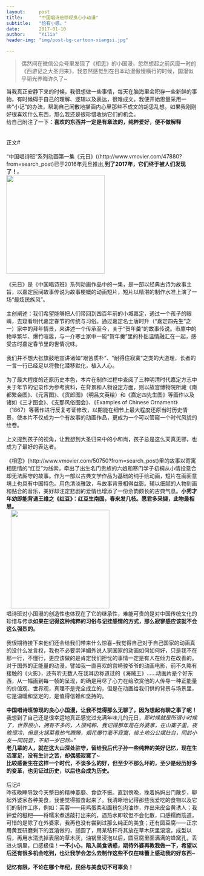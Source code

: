 ```yaml
---
layout:     post
title:      "中国唱诗班惊现良心小动漫"
subtitle:   "恰有小感。"
date:       2017-01-10
author:     "Yilia"
header-img: "img/post-bg-cartoon-xiangsi.jpg"

---
```


> 偶然间在微信公众号里发现了《相思》的小国漫，忽然想起之前风靡一时的《西游记之大圣归来》，我忽然感觉到在日本动漫傲慢横行的时候，国漫似乎韬光养晦许久了~
<div>
   当我真正安静下来的时候，我很想做一些事情，每天在脑海里会积存一些新鲜的事物，有时候碍于自己的理解、逻辑以及表达，很难成文。我便开始思量采用一些“小记”的办法，帮助自己闲散地描画内心里那些不成文的胡思乱想。如果我刚刚好很喜欢什么东西，那么我还是很珍惜收纳它们的机会。
    <br> 给自己附注了一下：<b>喜欢的东西并一定是有章法的，纯粹爱好，便不做解释</b>
    <br>
    <br>
    <br>正文#
    <br>
    <br>“中国唱诗班”系列动画第一集《元日》((http://www.vmovier.com/47880?from=search_post)已于2016年元旦推出,<b>到了2017年，它们终于被人们发现了！</b>。
    <br> <img class="shadow" src="https://github.com/Yilia-Young/Yilia-Young.github.io/blob/master/img/post-bg-cartoon-yuanri.jpg" width="260">
    <br>
    <br>  《元日》是《中国唱诗班》系列动画作品中的一集，是一部以经典古诗为故事主旨，以嘉定民间故事传说为故事梗概的动画短片，短片以精湛的制作水准上演了一场“最炫民族风”。
    <br>
    <br>  主创阐述：我们希望能够把人们带回到四百年前的小城嘉定，通过一个孩子的眼睛，去窥看明代嘉定春节的传统与习俗。通过嘉定名士唐时升（“嘉定四先生”之一）家中的拜年情景，来讲述一个传承至今，关于“贺年羹”的故事传说。市廪中的物阜繁华、爆竹喧嚣，与一介寒士家中一碗“贺年羹”里的朴拙温情融汇在一起，感受古时嘉定春节里的世情况味。
    <br>
    <br>  我们并不想大张旗鼓地宣讲诸如“艰苦质朴”、“耐得住寂寞”之类的大道理，长者的一言一行已经足以将教化潜移默化，植入人心。
    <br>
    <br>  为了最大程度的还原历史本色，本片在制作过程中查阅了三种明清时代嘉定方志中关于年节的记录作为参考资料，在背景和人物设定方面，则以故宫博物院所藏《南都繁会图》、《元宵图》、《货郎图》（明吕文英绘）和《嘉定四先生图》等画作以及诸如《三才图会》、《支那风俗图会》、《Examples of Chinese Ornament》（1867）等著作进行反复考证修改，以期能在细节上最大程度还原当时历史情景，使本片不仅成为一个有故事的动画作品，更成为一个可以管窥一个时代风貌的绘卷。
    <br>
    <br>  上文提到孩子的视角，让我想到大圣归来中的小和尚，孩子总是这么天真无邪，也成为了最好的表达者。
    <br>
    <br>  《相思》(http://www.vmovier.com/50750?from=search_post)里的故事以寄寓相思情的“红豆”为线索，牵出了出生名门贵族的六娘和寒门学子初桐从小情投意合却无法厮守的故事。作为一部以古典文学作品为基础的纯手绘动画，短片在画面意境上也具有中国特色。用色清淡雅致，与故事背景相得益彰。辅以细腻的人物刻画和贴合的音乐，美好却注定悲剧的爱情也增添了一份余韵颇长的古典气息。<b>小秀才年幼即能背诵王维之《红豆》：红豆生南国，春来发几枝。愿君多采撷，此物最相思。</b>
    <br>
    <img class="shadow" src="https://github.com/Yilia-Young/Yilia-Young.github.io/blob/master/img/post-bg-cartoon-poem.jpg" width="260">
    <br>  唱诗班对小国漫的创造性也体现在了它的继承性，难能可贵的是对中国传统文化的珍惜与传承<b>如果在记得这种纯粹的习俗与记挂感情的方式，那么寂寥感应该就不会这么强烈的。</b>
    <br>
    <br>  我很期待接下来他们还会给我们带来什么惊喜~我觉得自己对于自己国家的动画真的没什么发言权，我也不必要崇洋媚外说人家国家的动画如何如何好，只是我不在那一行，不懂行，更应该做的是肯定我们担忧的事情一定是有人在倾力在改善的。对于国外的正能量的动漫，譬如我一直喜欢的宫崎骏爷爷的动画电影，前不久略有接触的《火影》，还有听无数人在我耳边称道过的《海贼王》……动画片是个好东西，从一幅画到每一帧的呈现，的确是用尽了心力在给欣赏他的人传导一种正能量的价值观、世界观，真理不是完全成立的，但是在动画给我们供的背景与场景里，它是温暖和坚定的，是值得信赖和坚持的。
    <br>
    <br><b>  中国唱诗班惊现的良心小国漫，让我不觉得那么无聊了，因为想起有聊之事了呢！</b>我想到了自己还是很幸运地真正感觉过充满年味儿的元日，<i>那时候就是所谓小时候了，世界很小，拥有不多的，人很纯粹、我记得那年是在外婆家，在山寨子里，夜晚很冷，但是火锅菜肴热气腾腾，烟花爆竹毫不寂寞，给土地公公摆灶台，同龄小友一同玩耍，不知一岁已除~</i>”
    <br><b>  老几辈的人，就在这大山深处驻守，留给我后代子孙一些纯粹的美好记忆，现在生活富足，没有生计之苦，却偶感寂寞了~</b>
    <br><b>  比较感谢生在这样一个时代，不谈多么的好，但至少不那么坏的，至少是经历好多的变革，也见证过历史，以后也会成为历史。</b>  
    <br> 
    <br> 后记#
    <br>  昨夜晚睡导致今天整日的精神萎靡、食欲不振。直到傍晚，挽着妈妈出门散步，聊起外婆家各种美食，我便觉得振奋起来了。我清晰地记得那些我爱吃的食物以及它们的制作工序，例如：芙蓉——用鸡蛋柔和面粉包肉油炸，炸出来皮金黄诱人；我钟爱的糍粑——将糯米煮透敲打出来的，遇热水即软但不会化散，口感糯而筋道，可惜的是除了在外婆家，我再也没有尝到过那么纯正的美食；还有圆豆腐——正宗用黄豆研磨剩下的豆渣做的，搓圆了，用某秸秆将其放在草木灰里滚滚，成型以后，再用水清洗掉表层的草木灰，油锅里浸泡以后，圆豆腐里面满满的蜂窝孔，丢进火锅里，口感极佳！<b>一不小心，陷入美食诱惑，期待外婆再教我做一下，希望以后还有很多机会吃到，也让我学会怎么去制作这些不仅在味蕾上感动我的好东西~</b>
    <br>
    <br><b>记忆有限，不论在哪个年纪，民俗与美食切不可辜负！</b>
    <br>
    <br>
</div>

